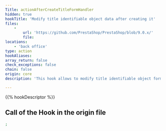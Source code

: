 ```yaml
---
Title: actionAfterCreateTitleFormHandler
hidden: true
hookTitle: 'Modify title identifiable object data after creating it'
files:
    -
        url: 'https://github.com/PrestaShop/PrestaShop/blob/9.0.x/'
        file: 
locations:
    - 'back office'
type: action
hookAliases: 
array_return: false
check_exceptions: false
chain: false
origin: core
description: 'This hook allows to modify title identifiable object forms data after it was created'

---
```


{{% hookDescriptor %}}

## Call of the Hook in the origin file

```php
;
```
